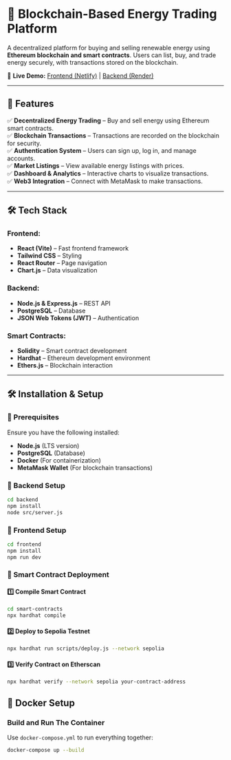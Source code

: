 # 🔋 Blockchain-Based Energy Trading Platform

A decentralized platform for buying and selling renewable energy using **Ethereum blockchain and smart contracts**. Users can list, buy, and trade energy securely, with transactions stored on the blockchain.  

🚀 **Live Demo:** [Frontend (Netlify)](https://energy-trader.netlify.app) | [Backend (Render)](https://energy-trading-z0ui.onrender.com)

---

## 📌 Features
✅ **Decentralized Energy Trading** – Buy and sell energy using Ethereum smart contracts.  
✅ **Blockchain Transactions** – Transactions are recorded on the blockchain for security.  
✅ **Authentication System** – Users can sign up, log in, and manage accounts.  
✅ **Market Listings** – View available energy listings with prices.  
✅ **Dashboard & Analytics** – Interactive charts to visualize transactions.  
✅ **Web3 Integration** – Connect with MetaMask to make transactions.  

---

## 🛠️ Tech Stack

### **Frontend:**
- **React (Vite)** – Fast frontend framework
- **Tailwind CSS** – Styling
- **React Router** – Page navigation
- **Chart.js** – Data visualization

### **Backend:**
- **Node.js & Express.js** – REST API
- **PostgreSQL** – Database
- **JSON Web Tokens (JWT)** – Authentication

### **Smart Contracts:**
- **Solidity** – Smart contract development
- **Hardhat** – Ethereum development environment
- **Ethers.js** – Blockchain interaction

---

## 🛠️ Installation & Setup

### 🔹 Prerequisites
Ensure you have the following installed:  
- **Node.js** (LTS version)  
- **PostgreSQL** (Database)  
- **Docker** (For containerization)  
- **MetaMask Wallet** (For blockchain transactions)  

### 🔹 Backend Setup
```sh
cd backend
npm install
node src/server.js
```

### 🔹 Frontend Setup
```sh
cd frontend
npm install
npm run dev
```

### 🔹 Smart Contract Deployment

#### 1️⃣ Compile Smart Contract
```sh
cd smart-contracts
npx hardhat compile
```

#### 2️⃣ Deploy to Sepolia Testnet
```sh
npx hardhat run scripts/deploy.js --network sepolia
```

#### 3️⃣ Verify Contract on Etherscan
```sh
npx hardhat verify --network sepolia your-contract-address
```

## 🚢 Docker Setup

### Build and Run The Container
Use `docker-compose.yml` to run everything together:
```sh
docker-compose up --build
```






